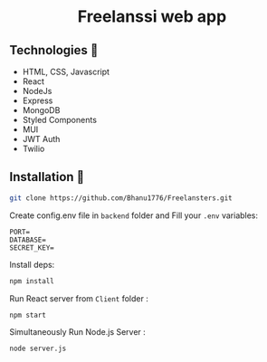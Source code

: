 <h1 align="center"> Freelanssi web app </h1>

## Technologies 🔧

- HTML, CSS, Javascript
- React
- NodeJs
- Express
- MongoDB
- Styled Components
- MUI
- JWT Auth
- Twilio



## Installation 💾

```bash
git clone https://github.com/Bhanu1776/Freelansters.git
```

Create config.env file in `backend` folder and Fill your `.env` variables:

```env
PORT=
DATABASE=
SECRET_KEY=
```

Install deps:

```bash
npm install
```

Run React server from `Client` folder :

```bash
npm start
```

Simultaneously Run Node.js Server :

```bash
node server.js
```
